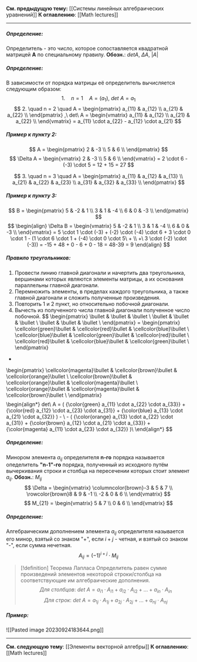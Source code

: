 **См. предыдущую тему:** [[Системы линейных алгебраических уравнений]]
**К оглавлению**: [[Math lectures]]

---
##### Определение:
Определитель - это число, которое сопоставляется квадратной матрицей **A** по специальному правилу.
**Обозн.**: $detA,\ \Delta A,\ |A|$

##### Определение:
В зависимости от порядка матрицы её определитель вычисляется следующим образом:
$$
1.\quad n = 1 \quad A = (a_1),\ det\ A = a_1
$$
$$
2. \quad n = 2 \quad A =
\begin{pmatrix}
a_{11} & a_{12} \\ 
a_{21} & a_{22} \\ 
\end{pmatrix}
,\ det\ A = 
\begin{vmatrix}
a_{11} & a_{12} \\ 
a_{21} & a_{22} \\ 
\end{vmatrix}
= a_{11} \cdot a_{22} - a_{12} \cdot a_{21}
$$

##### Пример к пункту 2:
$$
A =
\begin{pmatrix}
2 & -3 \\ 
5 & 6 \\ 
\end{pmatrix}
$$
$$
\Delta A = 
\begin{vmatrix}
2 & -3 \\ 
5 & 6 \\ 
\end{vmatrix}
= 2 \cdot 6 - (-3) \cdot 5 = 12 + 15 = 27
$$

$$
3. \quad n = 3 \quad A =
\begin{pmatrix}
a_{11} & a_{12} & a_{13} \\ 
a_{21} & a_{22} & a_{23} \\ 
a_{31} & a_{32} & a_{33} \\ 
\end{pmatrix}
$$

##### Пример к пункту 3:
$$
B =
\begin{pmatrix}
5 & -2 & 1 \\
3 & 1 & -4 \\
6 & 0 & -3 \\
\end{pmatrix}
$$
$$
\begin{align}
\Delta B = 
\begin{vmatrix}
5 & -2 & 1 \\ 
3 & 1 & -4 \\ 
6 & 0 & -3 \\ 
\end{vmatrix}
= 5 \cdot 1 \cdot (-3) + (-2) \cdot (-4) \cdot 6 + 3 \cdot 0 \cdot 1 - (1 \cdot 6 \cdot 1 + (-4) \cdot 0 \cdot 5\ + \\
+\ 3 \cdot (-2) \cdot (-3)) = -15 + 48 + 0 - 6 + 0 - 18 = 48-39 = 9
\end{align}
$$

##### Правило треугольников:
1. Провести линию главной диагонали и начертить два треугольника, вершинами которых являются элементы матрицы, а их основания параллельны главной диагонали.
2. Перемножить элементы, в пределах каждого треугольника, а также главной диагонали и сложить полученные произведения. 
3. Повторить 1 и 2 пункт, но относительно побочной диагонали.
4. Вычесть из полученного числа главной диагонали полученное число побочной.
$$ 
\begin{pmatrix}
\bullet & \bullet & \bullet \\ 
\bullet & \bullet & \bullet \\ 
\bullet & \bullet & \bullet \\ 
\end{pmatrix}
=
\begin{pmatrix}
\cellcolor{green}\bullet & \cellcolor{red}\bullet & \cellcolor{blue}\bullet \\ 
\cellcolor{blue}\bullet & \cellcolor{green}\bullet & \cellcolor{red}\bullet \\ 
\cellcolor{red}\bullet & \cellcolor{blue}\bullet & \cellcolor{green}\bullet \\ 
\end{pmatrix}
-
\begin{pmatrix}
\cellcolor{magenta}\bullet & \cellcolor{brown}\bullet & \cellcolor{orange}\bullet \\ 
\cellcolor{brown}\bullet & \cellcolor{orange}\bullet & \cellcolor{magenta}\bullet \\ 
\cellcolor{orange}\bullet & \cellcolor{magenta}\bullet & \cellcolor{brown}\bullet \\ 
\end{pmatrix}
$$
$$
\begin{align*}
det\ A = (
{\color{green} a_{11} \cdot a_{22} \cdot a_{33}}
+
{\color{red} a_{12} \cdot a_{23} \cdot a_{31}}
+
{\color{blue} a_{13} \cdot a_{21} \cdot a_{32}}
) - \\ - (
{\color{orange} a_{13} \cdot a_{22} \cdot a_{31}}
+
{\color{brown} a_{12} \cdot a_{21} \cdot a_{33}}
+
{\color{magenta} a_{11} \cdot a_{23} \cdot a_{32}}
)\\
\end{align*}
$$

##### Определение:
Минором элемента $a_{ij}$ определителя **n-го** порядка называется опеделитель **"n-1"-го** порядка, полученный из исходного путём вычеркивания строки и столбца на пересечении которых стоит элемент $a_{ij}$.
**Обозн.**: $M_{ij}$
$$
\Delta = 
\begin{vmatrix}
\columncolor{brown}-3 & 5 & 7 \\ 
\rowcolor{brown}8 & 9 & -1 \\ 
-2 & 0 & 6 \\ 
\end{vmatrix}
$$
$$
M_{21} = 
\begin{vmatrix}
5 & 7 \\ 
0 & 6 \\ 
\end{vmatrix}
$$

##### Определение:
Алгебраическим дополнением элемента $a_{ij}$ определителя называется его минор, взятый со знаком "+", если $i + j$ - четная, и взятый со знаком "-", если сумма нечетная.
$$
A_{ij} = (-1)^{i + j} \cdot M_{ij}
$$

>[!definition] Теорема Лапласа
>Определитель равен сумме произведений элементов некоторой строки/столбца на соответствующие им алгебраические дополнения.
>$$
>Для\ столбцов:\ det\ A = a_{i1} \cdot A_{i1} + a_{i2} \cdot A_{i2} + \dots + a_{in} \cdot A_{in}
>$$
>$$
>Для\ строк:\ det\ A = a_{1j} \cdot A_{1j} + a_{2j} \cdot A_{2j} + \dots + a_{nj} \cdot A_{nj}
>$$

##### Пример:
![[Pasted image 20230924183644.png]]

---
**См. следующую тему**: [[Элементы векторной алгебры]]
**К оглавлению**: [[Math lectures]]